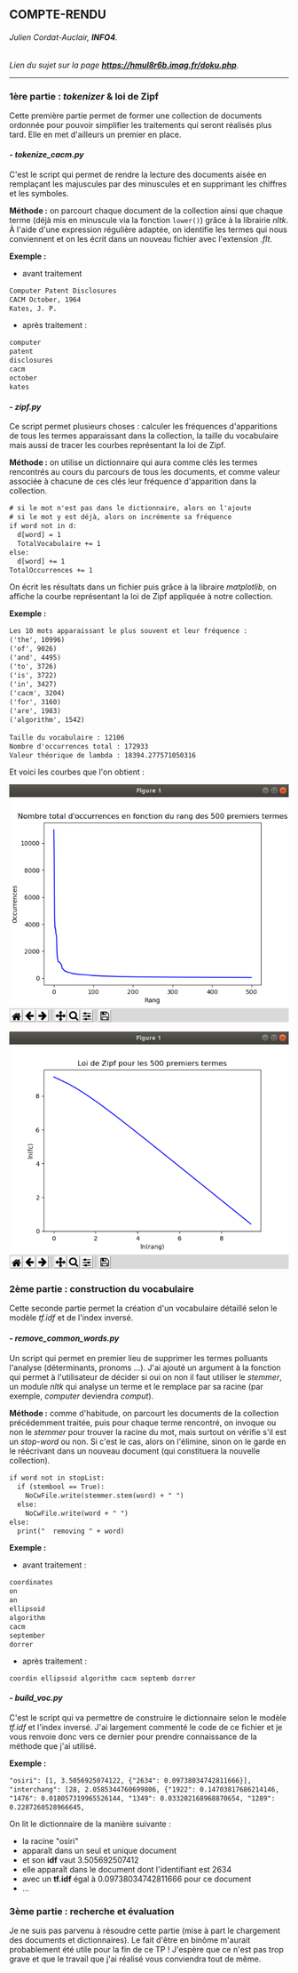 ## **COMPTE-RENDU**

###### Julien Cordat-Auclair, **INFO4**.
*Lien du sujet sur la page **https://hmul8r6b.imag.fr/doku.php***.

--------------------------------------------------------------------------------

### **1ère partie :** *tokenizer* & loi de Zipf

Cette première partie permet de former une collection de documents ordonnée pour pouvoir simplifier les traitements qui seront réalisés plus tard. Elle en met d'ailleurs un premier en place.

#### - ***tokenize_cacm.py***

C'est le script qui permet de rendre la lecture des documents aisée en remplaçant les majuscules par des minuscules et en supprimant les chiffres et les symboles.

**Méthode :** on parcourt chaque document de la collection ainsi que chaque terme (déjà mis en minuscule via la fonction `lower()`) grâce à la librairie *nltk*. À l'aide d'une expression régulière adaptée, on identifie les termes qui nous conviennent et on les écrit dans un nouveau fichier avec l'extension *.flt*.

**Exemple :**
- avant traitement
```
Computer Patent Disclosures
CACM October, 1964
Kates, J. P.
```
- après traitement :
```
computer
patent
disclosures
cacm
october
kates
```

#### - ***zipf.py***

Ce script permet plusieurs choses : calculer les fréquences d'apparitions de tous les termes apparaissant dans la collection, la taille du vocabulaire mais aussi de tracer les courbes représentant la loi de Zipf.

**Méthode :** on utilise un dictionnaire qui aura comme clés les termes rencontrés au cours du parcours de tous les documents, et comme valeur associée à chacune de ces clés leur fréquence d'apparition dans la collection.
```
# si le mot n'est pas dans le dictionnaire, alors on l'ajoute
# si le mot y est déjà, alors on incrémente sa fréquence
if word not in d:
  d[word] = 1
  TotalVocabulaire += 1
else:
  d[word] += 1
TotalOccurrences += 1
```
On écrit les résultats dans un fichier puis grâce à la libraire *matplotlib*, on affiche la courbe représentant la loi de Zipf appliquée à notre collection.

**Exemple :**
```
Les 10 mots apparaissant le plus souvent et leur fréquence :
('the', 10996)
('of', 9026)
('and', 4495)
('to', 3726)
('is', 3722)
('in', 3427)
('cacm', 3204)
('for', 3160)
('are', 1983)
('algorithm', 1542)

Taille du vocabulaire : 12106
Nombre d'occurrences total : 172933
Valeur théorique de lambda : 18394.277571050316
```

Et voici les courbes que l'on obtient :

![](capture1.png)

![](capture2.png)

### **2ème partie :** construction du vocabulaire

Cette seconde partie permet la création d'un vocabulaire détaillé selon le modèle *tf.idf* et de l'index inversé.

#### - ***remove_common_words.py***

Un script qui permet en premier lieu de supprimer les termes polluants l'analyse (déterminants, pronoms ...). J'ai ajouté un argument à la fonction qui permet à l'utilisateur de décider si oui on non il faut utiliser le *stemmer*, un module *nltk* qui analyse un terme et le remplace par sa racine (par exemple, *computer* deviendra *comput*).

**Méthode :** comme d'habitude, on parcourt les documents de la collection précédemment traitée, puis pour chaque terme rencontré, on invoque ou non le *stemmer* pour trouver la racine du mot, mais surtout on vérifie s'il est un *stop-word* ou non. Si c'est le cas, alors on l'élimine, sinon on le garde en le réécrivant dans un nouveau document (qui constituera la nouvelle collection).
```
if word not in stopList:
  if (stembool == True):
    NoCwFile.write(stemmer.stem(word) + " ")
  else:
    NoCwFile.write(word + " ")
else:
  print("  removing " + word)
```

**Exemple :**
- avant traitement :
```
coordinates
on
an
ellipsoid
algorithm
cacm
september
dorrer
```

- après traitement :
```
coordin ellipsoid algorithm cacm septemb dorrer
```

#### - ***build_voc.py***

C'est le script qui va permettre de construire le dictionnaire selon le modèle *tf.idf* et l'index inversé. J'ai largement commenté le code de ce fichier et je vous renvoie donc vers ce dernier pour prendre connaissance de la méthode que j'ai utilisé.

**Exemple :**
```
"osiri": [1, 3.5056925074122, {"2634": 0.09738034742811666}], "interchang": [28, 2.0585344760699806, {"1922": 0.14703817686214146, "1476": 0.018057319965526144, "1349": 0.033202168968870654, "1289": 0.2287260528966645,
```

On lit le dictionnaire de la manière suivante :
- la racine "osiri"
- apparaît dans un seul et unique document
- et son **idf** vaut 3.505692507412
- elle apparaît dans le document dont l'identifiant est 2634
- avec un **tf.idf** égal à 0.09738034742811666 pour ce document
- ...

### **3ème partie :** recherche et évaluation

Je ne suis pas parvenu à résoudre cette partie (mise à part le chargement des documents et dictionnaires). Le fait d'être en binôme m'aurait probablement été utile pour la fin de ce TP ! J'espère que ce n'est pas trop grave et que le travail que j'ai réalisé vous conviendra tout de même.
